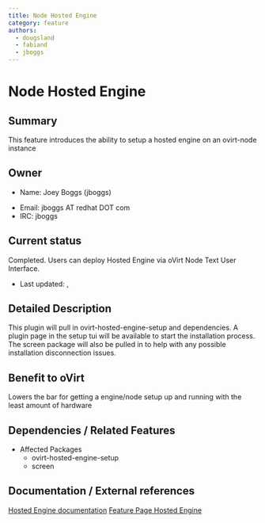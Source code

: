 ```yaml
---
title: Node Hosted Engine
category: feature
authors:
  - dougsland
  - fabiand
  - jboggs
---
```


# Node Hosted Engine

## Summary

This feature introduces the ability to setup a hosted engine on an ovirt-node instance

## Owner

*   Name: Joey Boggs (jboggs)

<!-- -->

*   Email: jboggs AT redhat DOT com
*   IRC: jboggs

## Current status

Completed. Users can deploy Hosted Engine via oVirt Node Text User Interface.

*   Last updated: ,

## Detailed Description

This plugin will pull in ovirt-hosted-engine-setup and dependencies. A plugin page in the setup tui will be available to start the installation process. The screen package will also be pulled in to help with any possible installation disconnection issues.

## Benefit to oVirt

Lowers the bar for getting a engine/node setup up and running with the least amount of hardware

## Dependencies / Related Features

*   Affected Packages
    -   ovirt-hosted-engine-setup
    -   screen

## Documentation / External references

[Hosted Engine documentation](https://ovirt.org/documentation/installing_ovirt_as_a_self-hosted_engine_using_the_cockpit_web_interface/) [Feature Page Hosted Engine](/develop/release-management/features/sla/self-hosted-engine.html)

